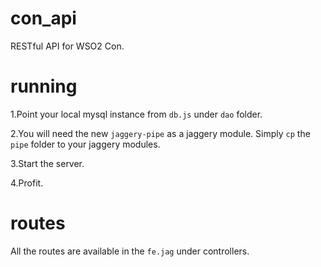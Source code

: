 con_api
=======
RESTful API for WSO2 Con.

# running

1.Point your local mysql instance from `db.js` under `dao` folder.

2.You will need the new `jaggery-pipe` as a jaggery module. Simply `cp` the `pipe` folder to your jaggery modules.

3.Start the server.

4.Profit.

# routes

All the routes are available in the `fe.jag` under controllers.
